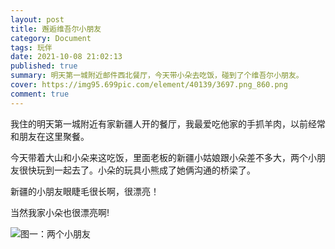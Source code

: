 ```yaml
---
layout: post
title: 邂逅维吾尔小朋友
category: Document
tags: 玩伴
date: 2021-10-08 21:02:13
published: true
summary: 明天第一城附近邮件西北餐厅，今天带小朵去吃饭，碰到了个维吾尔小朋友。
cover: https://img95.699pic.com/element/40139/3697.png_860.png
comment: true
---
```


我住的明天第一城附近有家新疆人开的餐厅，我最爱吃他家的手抓羊肉，以前经常和朋友在这里聚餐。

今天带着大山和小朵来这吃饭，里面老板的新疆小姑娘跟小朵差不多大，两个小朋友很快玩到一起去了。小朵的玩具小熊成了她俩沟通的桥梁了。

新疆的小朋友眼睫毛很长啊，很漂亮！

当然我家小朵也很漂亮啊!

![图一：两个小朋友](https://ci.xiaohongshu.com/49d4693d-49f1-6d78-2e9d-a3bd8e38b011?imageView2/2/w/1080/format/jpg)
